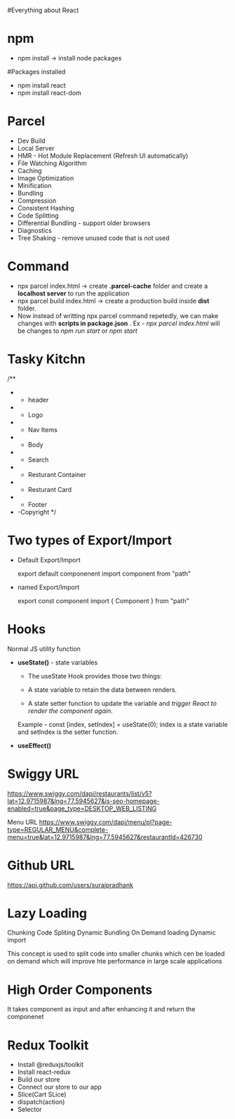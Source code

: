 #Everything about React

# npm
- npm install -> install node packages

#Packages installed 
- npm install react
- npm install react-dom

# Parcel
- Dev Build
- Local Server
- HMR - Hot Module Replacement (Refresh UI automatically)
- File Watching Algorithm
- Caching
- Image Optimization
- Minification
- Bundling
- Compression
- Consistent Hashing
- Code Splitting
- Differential Bundling - support older browsers
- Diagnostics
- Tree Shaking - remove unused code that is not used

# Command
 - npx parcel index.html -> create **.parcel-cache** folder and create a **localhost server** to run the application
 - npx parcel build index.html -> create a production build inside **dist** folder.
 -  Now instead of writting npx parcel command repetedly, we can make changes with **scripts in package.json** .
  Ex - *npx parcel index.html* will be changes to *npm run start* or *npm start*


# Tasky Kitchn
 /**
 * * header
 *  - Logo
 *  - Nav Items
 * * Body
 *  - Search
 *  - Resturant Container
 *    - Resturant Card
 * * Footer
 *  -Copyright
 */
  
# Two types of Export/Import

- Default Export/Import
  
  export default componenent
  import component from "path"

- named Export/Import

  export const component
  import { Component } from "path"

# Hooks
 Normal JS utility function

 - **useState()** - state variables 
    
    * The useState Hook provides those two things:

    * A state variable to retain the data between renders.
    * A state setter function to update the variable and *trigger React to render the component again*.
  
    Example - const [index, setIndex] = useState(0);
              index is a state variable and setIndex is the setter function.

 - **useEffect()**
  
# Swiggy URL
https://www.swiggy.com/dapi/restaurants/list/v5?lat=12.9715987&lng=77.5945627&is-seo-homepage-enabled=true&page_type=DESKTOP_WEB_LISTING 

Menu URL
https://www.swiggy.com/dapi/menu/pl?page-type=REGULAR_MENU&complete-menu=true&lat=12.9715987&lng=77.5945627&restaurantId=426730

# Github URL
https://api.github.com/users/surajpradhank

# Lazy Loading
Chunking
Code Spliting
Dynamic Bundling
On Demand loading
Dynamic import

This concept is used to split code into smaller chunks which cen be loaded on demand which will improve hte performance in large scale applications

# High Order Components
It takes component as input and after enhancing it and return the componenet

# Redux Toolkit

- Install @reduxjs/toolkit
- Install react-redux
- Build our store
- Connect our store to our app
- Slice(Cart SLice)
- dispatch(action)
- Selector

